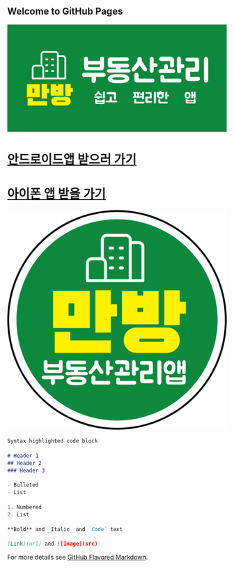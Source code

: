 ## Welcome to GitHub Pages


![Image](https://github.com/thewavelet/manybang/blob/master/ganpan-square_1024x500.png)



# [안드로이드앱 받으러 가기](https://github.com/thewavelet/manybang/edit/master/index.md)
# [아이폰 앱 받을 가기](https://github.com/thewavelet/manybang/edit/master/index.md)



![Image](https://github.com/thewavelet/manybang/blob/master/manbang_app_splash.png)




```markdown
Syntax highlighted code block

# Header 1
## Header 2
### Header 3

- Bulleted
- List

1. Numbered
2. List

**Bold** and _Italic_ and `Code` text

[Link](url) and ![Image](src)
```

For more details see [GitHub Flavored Markdown](https://guides.github.com/features/mastering-markdown/).


